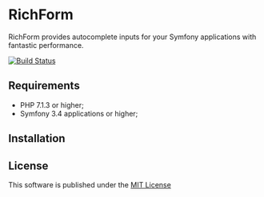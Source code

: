 RichForm
========

RichForm provides autocomplete inputs for your Symfony applications with fantastic performance.

[![Build Status](https://travis-ci.org/yceruto/rich-form-bundle.svg?branch=master)](https://travis-ci.org/yceruto/rich-form-bundle)

Requirements
------------

  * PHP 7.1.3 or higher;
  * Symfony 3.4 applications or higher;

Installation
------------



License
-------

This software is published under the [MIT License](LICENSE)
